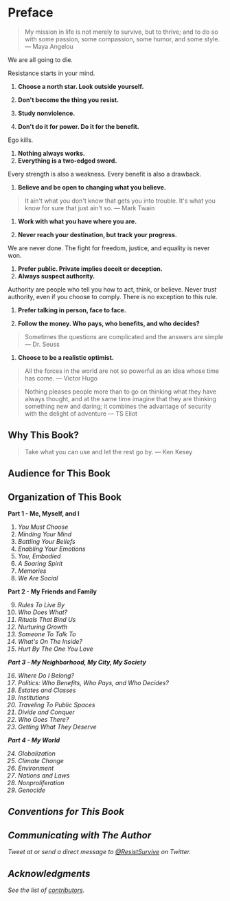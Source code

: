 # Preface

> My mission in life is not merely to survive, but to thrive; and to do so with some passion, some compassion, some humor, and some style. &mdash; Maya Angelou

We are all going to die.

Resistance starts in your mind.

1. **Choose a north star. Look outside yourself.**

1. **Don't become the thing you resist.**

1. **Study nonviolence.**
1. **Don't do it for power. Do it for the benefit.**

  Ego kills.

1. **Nothing always works.**
1. **Everything is a two-edged sword.**

  Every strength is also a weakness. Every benefit is also a drawback.

1. **Believe and be open to changing what you believe.**

  > It ain't what you don't know that gets you into trouble. It's what you know for sure that just ain't so. &mdash; Mark Twain

1. **Work with what you have where you are.**

1. **Never reach your destination, but track your progress.**

  We are never done. The fight for freedom, justice, and equality is never won.

1. **Prefer public. Private implies deceit or deception.**
1. **Always suspect authority.**

  Authority are people who tell you how to act, think, or believe. Never *trust* authority, even if you choose to comply. There is no exception to this rule.

1. **Prefer talking in person, face to face.**

1. **Follow the money. Who pays, who benefits, and who decides?**

  > Sometimes the questions are complicated and the answers are simple &mdash; Dr. Seuss

1. **Choose to be a realistic optimist.**

> All the forces in the world are not so powerful as an idea whose time has come. &mdash; Victor Hugo

> Nothing pleases people more than to go on thinking what they have always thought, and at the same time imagine that they are thinking something new and daring; it combines the advantage of security with the delight of adventure &mdash; TS Eliot

## Why This Book?

> Take what you can use and let the rest go by. &mdash; Ken Kesey

## Audience for This Book

## Organization of This Book

**Part 1 - Me, Myself, and I**

<ol start="1">
  <li><em>You Must Choose</em></li>
  <li><em>Minding Your Mind</em></li>
  <li><em>Battling Your Beliefs</em></li>
  <li><em>Enabling Your Emotions</em></li>
  <li><em>You, Embodied</em></li>
  <li><em>A Soaring Spirit</em></li>
  <li><em>Memories</em></li>
  <li><em>We Are Social</em></li>
</ol>

**Part 2 - My Friends and Family**

<ol start="9">
  <li><em>Rules To Live By</em></li>
  <li><em>Who Does What?<em></li>
  <li><em>Rituals That Bind Us</em></li>
  <li><em>Nurturing Growth</em></li>
  <li><em>Someone To Talk To</em></li>
  <li><em>What's On The Inside?</em></li>
  <li><em>Hurt By The One You Love</em></li>
</ol>

**Part 3 - My Neighborhood, My City, My Society**

<ol start="16">
  <li><em>Where Do I Belong?</em></li>
  <li><em>Politics: Who Benefits, Who Pays, and Who Decides?</em></li>
  <li><em>Estates and Classes</em></li>
  <li><em>Institutions</em></li>
  <li><em>Traveling To Public Spaces</em></li>
  <li><em>Divide and Conquer</em></li>
  <li><em>Who Goes There?</em></li>
  <li><em>Getting What They Deserve</em></li>
</ol>

**Part 4 - My World**

<ol start="24">
  <li><em>Globalization</em></li>
  <li><em>Climate Change</em></li>
  <li><em>Environment</em></li>
  <li><em>Nations and Laws</em></li>
  <li><em>Nonproliferation</em></li>
  <li><em>Genocide</em></li>
</ol>

## Conventions for This Book

## Communicating with The Author

Tweet at or send a direct message to [@ResistSurvive](https://twitter.com/ResistSurvive) on Twitter.

## Acknowledgments

See the list of [contributors](/manuscript/contributors.md).
